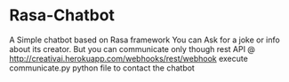 # Rasa-Chatbot
A Simple chatbot based on Rasa framework
You can Ask for a joke  or info about its creator.
But you can communicate only though rest API @ http://creativai.herokuapp.com/webhooks/rest/webhook
execute communicate.py python file to contact the chatbot 
